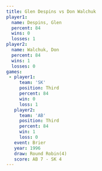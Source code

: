 ```yaml
---
title: Glen Despins vs Don Walchuk
player1:             
  name: Despins, Glen
  percent: 84        
  wins: 0            
  losses: 1          
player2:             
  name: Walchuk, Don 
  percent: 84        
  wins: 1            
  losses: 0          
games:
 - player1:         
     team: 'SK'     
     position: Third
     percent: 84    
     win: 0         
     loss: 1        
   player2:         
     team: 'AB'     
     position: Third
     percent: 84    
     win: 1         
     loss: 0        
   event: Brier        
   year: 1996          
   draw: Round Robin(4)
   score: AB 7 - SK 4  
---
```

